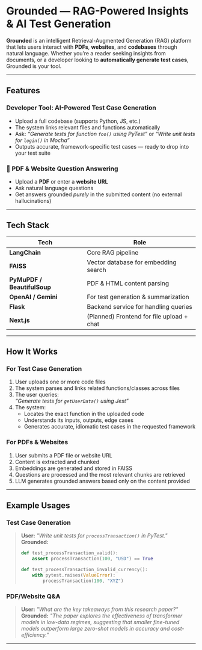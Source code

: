 # Grounded — RAG-Powered Insights & AI Test Generation

**Grounded** is an intelligent Retrieval-Augmented Generation (RAG) platform that lets users interact with **PDFs**, **websites**, and **codebases** through natural language. Whether you’re a reader seeking insights from documents, or a developer looking to **automatically generate test cases**, Grounded is your tool.

---

## Features

### Developer Tool: AI-Powered Test Case Generation
- Upload a full codebase (supports Python, JS, etc.)
- The system links relevant files and functions automatically
- Ask: _“Generate tests for function `foo()` using PyTest”_ or _“Write unit tests for `login()` in Mocha”_
- Outputs accurate, framework-specific test cases — ready to drop into your test suite

### 📄 PDF & Website Question Answering
- Upload a **PDF** or enter a **website URL**
- Ask natural language questions
- Get answers grounded *purely* in the submitted content (no external hallucinations)

---

## Tech Stack

| Tech         | Role                                  |
|--------------|----------------------------------------|
| **LangChain** | Core RAG pipeline                     |
| **FAISS**     | Vector database for embedding search  |
| **PyMuPDF / BeautifulSoup** | PDF & HTML content parsing |
| **OpenAI / Gemini** | For test generation & summarization |
| **Flask**     | Backend service for handling queries |
| **Next.js**   | (Planned) Frontend for file upload + chat |

---

## How It Works

### For Test Case Generation
1. User uploads one or more code files
2. The system parses and links related functions/classes across files
3. The user queries:  
   _“Generate tests for `getUserData()` using Jest”_
4. The system:
   - Locates the exact function in the uploaded code
   - Understands its inputs, outputs, edge cases
   - Generates accurate, idiomatic test cases in the requested framework

### For PDFs & Websites
1. User submits a PDF file or website URL
2. Content is extracted and chunked
3. Embeddings are generated and stored in FAISS
4. Questions are processed and the most relevant chunks are retrieved
5. LLM generates grounded answers based only on the content provided

---

## Example Usages

### Test Case Generation

> **User:** _"Write unit tests for `processTransaction()` in PyTest."_  
> **Grounded:**  
> ```python
> def test_processTransaction_valid():
>     assert processTransaction(100, "USD") == True
>
> def test_processTransaction_invalid_currency():
>     with pytest.raises(ValueError):
>         processTransaction(100, "XYZ")
> ```

### PDF/Website Q&A

> **User:** _"What are the key takeaways from this research paper?"_  
> **Grounded:** _"The paper explores the effectiveness of transformer models in low-data regimes, suggesting that smaller fine-tuned models outperform large zero-shot models in accuracy and cost-efficiency."_

---
